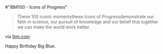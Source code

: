 #"IBM100 - Icons of Progress"


 <div class="posterous_bookmarklet_entry">
 <blockquote class="posterous_short_quote">These 100 iconic momentsthese Icons of Progressdemonstrate our faith in science, our pursuit of knowledge and our belief that together we can make the world work better.</blockquote>

<div class="posterous_quote_citation">via <a href="http://www.ibm.com/ibm100/us/en/icons/">ibm.com</a></div>
 <p>Happy Birthday Big Blue.</p></div>
 